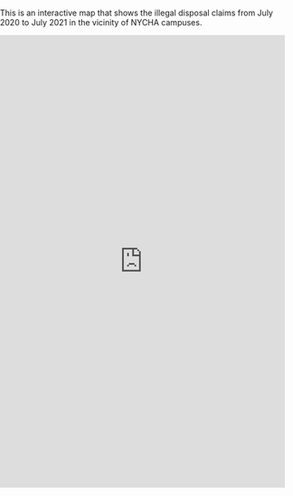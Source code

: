 This is an interactive map that shows the illegal disposal claims from July 2020 to July 2021 in the vicinity of NYCHA campuses.

<body style="margin:0px;padding:0px;overflow:hidden">
    <iframe src="https://shen-dot-xin.github.io/NYCHA-Illegal-Dumping/test.html" frameborder="0" style="overflow:hidden;height:800;width:100%" height="800" width="100%"></iframe>
</body>
